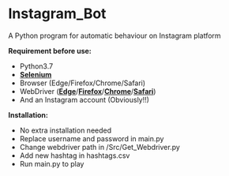 # Instagram_Bot
A Python program for automatic behaviour on Instagram platform

**Requirement before use:**
- Python3.7
- <a href="https://selenium-python.readthedocs.io/" target="_blank">**Selenium**</a>
- Browser (Edge/Firefox/Chrome/Safari)
- WebDriver (<a href="https://developer.microsoft.com/en-us/microsoft-edge/tools/webdriver/" target="_blank">**Edge**</a>/<a href="https://github.com/mozilla/geckodriver/releases" target="_blank">**Firefox**</a>/<a href="https://sites.google.com/a/chromium.org/chromedriver/downloads" target="_blank">**Chrome**</a>/<a href="https://webkit.org/blog/6900/webdriver-support-in-safari-10/" target="_blank">**Safari**</a>)
- And an Instagram account (Obviously!!)

**Installation:**
- No extra installation needed
- Replace username and password in main.py
- Change webdriver path in /Src/Get_Webdriver.py
- Add new hashtag in hashtags.csv
- Run main.py to play
